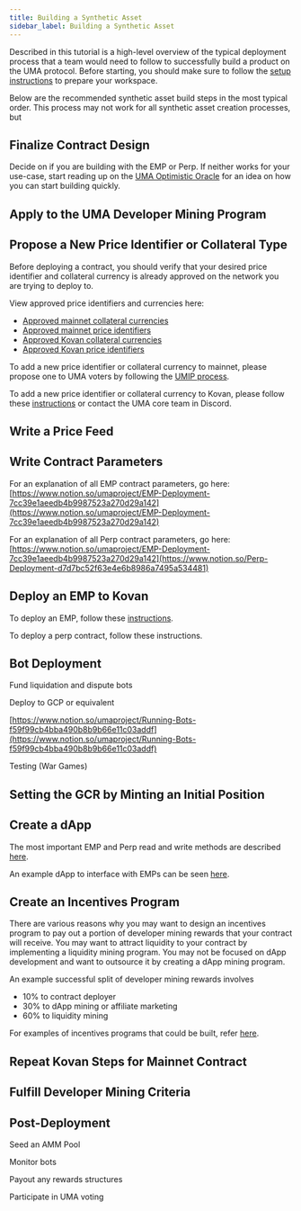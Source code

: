 ```yaml
---
title: Building a Synthetic Asset
sidebar_label: Building a Synthetic Asset
---
```


Described in this tutorial is a high-level overview of the typical deployment process that a team would need to follow to successfully build a product on the UMA protocol. Before starting, you should make sure to follow the [setup instructions](/developers/setup) to prepare your workspace. 

Below are the recommended synthetic asset build steps in the most typical order. This process may not work for all synthetic asset creation processes, but  

## Finalize Contract Design

Decide on if you are building with the EMP or Perp. If neither works for your use-case, start reading up on the [UMA Optimistic Oracle](https://www.notion.so/Building-with-the-Optimistic-Oracle-7fc31aceba4348a188a393dfc0cc140b) for an idea on how you can start building quickly. 

## Apply to the UMA Developer Mining Program
 
## Propose a New Price Identifier or Collateral Type

Before deploying a contract, you should verify that your desired price identifier and collateral currency is already approved on the network you are trying to deploy to.

View approved price identifiers and currencies here:
- [Approved mainnet collateral currencies](/uma-tokenholders/adding-price-id#list-of-approved-collateral-currencies)
- [Approved mainnet price identifiers](/uma-tokenholders/adding-price-id#list-of-approved-price-identifiers)
- [Approved Kovan collateral currencies](https://thegraph.com/explorer/subgraph/umaprotocol/uma-kovan?query=Whitelisted%20Collateral%20Currencies)
- [Approved Kovan price identifiers](https://thegraph.com/explorer/subgraph/umaprotocol/uma-kovan?query=Pricefeed%20Identifiers)

To add a new price identifier or collateral currency to mainnet, please propose one to UMA voters by following the [UMIP process](/uma-tokenholders/umips).

To add a new price identifier or collateral currency to Kovan, please follow these [instructions](/uma-tokenholders/adding-price-id#adding-a-price-identifier-to-the-kovan-testnet) or contact the UMA core team in Discord.

## Write a Price Feed

## Write Contract Parameters

For an explanation of all EMP contract parameters, go here: [https://www.notion.so/umaproject/EMP-Deployment-7cc39e1aeedb4b9987523a270d29a142](https://www.notion.so/umaproject/EMP-Deployment-7cc39e1aeedb4b9987523a270d29a142)

For an explanation of all Perp contract parameters, go here: [https://www.notion.so/umaproject/EMP-Deployment-7cc39e1aeedb4b9987523a270d29a142](https://www.notion.so/Perp-Deployment-d7d7bc52f63e4e6b8986a7495a534481)

## Deploy an EMP to Kovan

To deploy an EMP, follow these [instructions](https://www.notion.so/EMP-Deployment-7cc39e1aeedb4b9987523a270d29a142).

To deploy a perp contract, follow these instructions.

## Bot Deployment

Fund liquidation and dispute bots

Deploy to GCP or equivalent

[https://www.notion.so/umaproject/Running-Bots-f59f99cb4bba490b8b9b66e11c03addf](https://www.notion.so/umaproject/Running-Bots-f59f99cb4bba490b8b9b66e11c03addf)

Testing (War Games)

## Setting the GCR by Minting an Initial Position

## Create a dApp

The most important EMP and Perp read and write methods are described [here](https://www.notion.so/Interfacing-with-the-EMP-and-Perp-20c95b9688e5402d9a692d411027c43c).

An example dApp to interface with EMPs can be seen [here](https://github.com/UMAprotocol/emp-tools).

## Create an Incentives Program

There are various reasons why you may want to design an incentives program to pay out a portion of developer mining rewards that your contract will receive. You may want to attract liquidity to your contract by implementing a liquidity mining program. You may not be focused on dApp development and want to outsource it by creating a dApp mining program. 

An example successful split of developer mining rewards involves

- 10% to contract deployer
- 30% to dApp mining or affiliate marketing
- 60% to liquidity mining

For examples of incentives programs that could be built, refer [here](https://www.notion.so/Designing-an-Incentives-Program-3b33c05f5c5249f78063c029b9b29275).

## Repeat Kovan Steps for Mainnet Contract


## Fulfill Developer Mining Criteria


## Post-Deployment

Seed an AMM Pool

Monitor bots

Payout any rewards structures

Participate in UMA voting